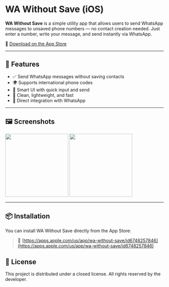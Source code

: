 # WA Without Save (iOS)

**WA Without Save** is a simple utility app that allows users to send WhatsApp messages to unsaved phone numbers — no contact creation needed. Just enter a number, write your message, and send instantly via WhatsApp.

📲 [Download on the App Store](https://apps.apple.com/us/app/wa-without-save/id6748257846)

---

## 🚀 Features

- ✅ Send WhatsApp messages without saving contacts
- 🌍 Supports international phone codes
- 🔎 Smart UI with quick input and send
- 🧼 Clean, lightweight, and fast
- 💬 Direct integration with WhatsApp

---

## 🖼 Screenshots

<img src="https://is1-ssl.mzstatic.com/image/thumb/PurpleSource116/v4/23/62/80/236280a3-b9ff-9ea5-f98b-0fc2b5c7594d/1d6b90b0-d2fc-4896-9a11-3b51e10038b7_Simulator_Screenshot_-_iPhone_14_Pro_Max_-_2024-07-30_at_23.28.15.png/300x0w.webp" width="200" />
<img src="https://is1-ssl.mzstatic.com/image/thumb/PurpleSource126/v4/f2/2a/b3/f22ab3c3-6897-e1cd-b173-6e5d8cd6743f/82c16cc6-20b1-4c6e-bb58-802ec861457a_Simulator_Screenshot_-_iPhone_14_Pro_Max_-_2024-07-30_at_23.28.23.png/300x0w.webp" width="200" />

---

## 📦 Installation

You can install WA Without Save directly from the App Store:

> 🔗 [https://apps.apple.com/us/app/wa-without-save/id6748257846](https://apps.apple.com/us/app/wa-without-save/id6748257846)


## 📝 License

This project is distributed under a closed license. All rights reserved by the developer.

